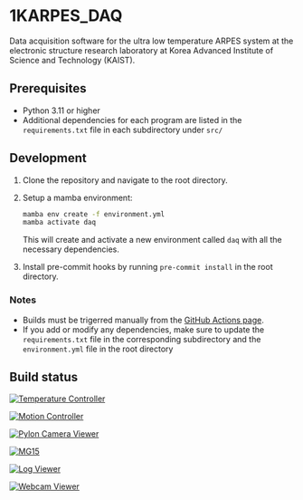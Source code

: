# 1KARPES_DAQ

Data acquisition software for the ultra low temperature ARPES system at the electronic
structure research laboratory at Korea Advanced Institute of Science and Technology
(KAIST).

## Prerequisites

- Python 3.11 or higher
- Additional dependencies for each program are listed in the `requirements.txt` file in
  each subdirectory under `src/`

## Development

1. Clone the repository and navigate to the root directory.

2. Setup a mamba environment:
   ```bash
   mamba env create -f environment.yml
   mamba activate daq
   ```
   This will create and activate a new environment called `daq` with all the necessary dependencies.

4. Install pre-commit hooks by running `pre-commit install` in the root directory.

### Notes
- Builds must be trigerred manually from the [GitHub Actions page](https://github.com/kmnhan/1KARPES_DAQ/actions).
- If you add or modify any dependencies, make sure to update the `requirements.txt` file
  in the corresponding subdirectory and the `environment.yml` file in the root
  directory


## Build status

<a href="https://github.com/kmnhan/1KARPES_DAQ/actions/workflows/build_tempcontroller.yml"><img alt="Temperature Controller" src="https://img.shields.io/github/actions/workflow/status/kmnhan/1KARPES_DAQ/build_tempcontroller.yml?label=Temperature%20Controller"></a>

<a href="https://github.com/kmnhan/1KARPES_DAQ/actions/workflows/build_motioncontrol.yml"><img alt="Motion Controller" src="https://img.shields.io/github/actions/workflow/status/kmnhan/1KARPES_DAQ/build_motioncontrol.yml?label=Motion%20Controller"></a>

<a href="https://github.com/kmnhan/1KARPES_DAQ/actions/workflows/build_pyloncam.yml"><img alt="Pylon Camera Viewer" src="https://img.shields.io/github/actions/workflow/status/kmnhan/1KARPES_DAQ/build_pyloncam.yml?label=Pylon%20Camera%20Viewer"></a>

<a href="https://github.com/kmnhan/1KARPES_DAQ/actions/workflows/build_mg15.yml"><img alt="MG15" src="https://img.shields.io/github/actions/workflow/status/kmnhan/1KARPES_DAQ/build_mg15.yml?label=MG15"></a>

<a href="https://github.com/kmnhan/1KARPES_DAQ/actions/workflows/build_logviewer.yml"><img alt="Log Viewer" src="https://img.shields.io/github/actions/workflow/status/kmnhan/1KARPES_DAQ/build_logviewer.yml?label=Log%20Viewer"></a>

<a href="https://github.com/kmnhan/1KARPES_DAQ/actions/workflows/build_webcam.yml"><img alt="Webcam Viewer" src="https://img.shields.io/github/actions/workflow/status/kmnhan/1KARPES_DAQ/build_webcam.yml?label=Webcam%20Viewer"></a>
